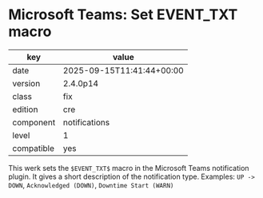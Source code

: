 [//]: # (werk v2)
# Microsoft Teams: Set EVENT_TXT macro

key        | value
---------- | ---
date       | 2025-09-15T11:41:44+00:00
version    | 2.4.0p14
class      | fix
edition    | cre
component  | notifications
level      | 1
compatible | yes

This werk sets the `$EVENT_TXT$` macro in the Microsoft Teams notification plugin.
It gives a short description of the notification type.
Examples: `UP -> DOWN`, `Acknowledged (DOWN)`, `Downtime Start (WARN)`
